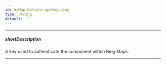 ```yaml
---
id: dxMap.Options.apiKey.bing
type: String
default: ''
---
```

---
##### shortDescription
A key used to authenticate the component within Bing Maps.

---
<!-- Description goes here -->
